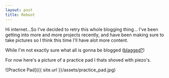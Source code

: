 ```yaml
---
layout: post
title: Reboot
---
```


Hi internet...So I've decided to retry this whole blogging thing...
I've been getting into more and more projects recently, and have been making sure to take pictures so I think this time I'll have alot more content.

While I'm not exactly sure what all is gonna be blogged ([blagged?](http://xkcd.com/239))

For now here's a picture of a practice pad I thats shoved with piezo's.

![Practice Pad]({{ site.url }}/assets/practice_pad.jpg)

[blag]: http://xkcd.com/239/


